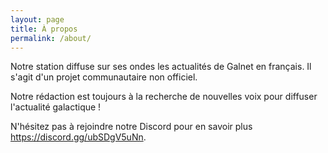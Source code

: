 ```yaml
---
layout: page
title: À propos
permalink: /about/
---
```


Notre station diffuse sur ses ondes les actualités de Galnet en français. Il s'agit d'un projet communautaire non officiel.

Notre rédaction est toujours à la recherche de nouvelles voix pour diffuser l'actualité galactique !

N'hésitez pas à rejoindre notre Discord pour en savoir plus https://discord.gg/ubSDgV5uNn.
